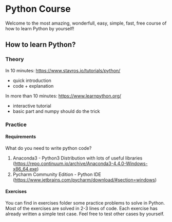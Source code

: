# Python Course

Welcome to the most amazing, wonderfull, easy, simple, fast, free course of how to learn Python by yourself!

## How to learn Python?

### Theory

In 10 minutes: https://www.stavros.io/tutorials/python/
* quick introduction
* code + explanation

In more than 10 minutes: https://www.learnpython.org/
* interactive tutorial
* basic part and numpy should do the trick

### Practice

#### Requirements

What do you need to write python code?

1. Anaconda3 - Python3 Distribution with lots of useful libraries (https://repo.continuum.io/archive/Anaconda3-4.4.0-Windows-x86_64.exe)
2. Pycharm Community Edition - Python IDE (https://www.jetbrains.com/pycharm/download/#section=windows)

#### Exercises

You can find in exercises folder some practice problems to solve in Python.
Most of the exercises are solved in 2-3 lines of code.
Each exercise has already written a simple test case. 
Feel free to test other cases by yourself.

 


